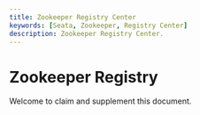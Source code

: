 ```yaml
---
title: Zookeeper Registry Center
keywords: [Seata, Zookeeper, Registry Center]
description: Zookeeper Registry Center.
---
```


# Zookeeper Registry

Welcome to claim and supplement this document.
